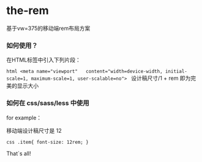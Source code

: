 # the-rem

基于vw=375的移动端rem布局方案

### 如何使用？

在HTML标签中引入下列片段：

 `html
 <meta name="viewport"   content="width=device-width, initial-scale=1, maximum-scale=1, user-scalable=no">
 `
 设计稿尺寸/1 + rem 即为完美的显示大小
 
### 如何在 css/sass/less 中使用

for example：

移动端设计稿尺寸是 12

`css
.item{
    font-size: 12rem;
}
`

That`s all!
